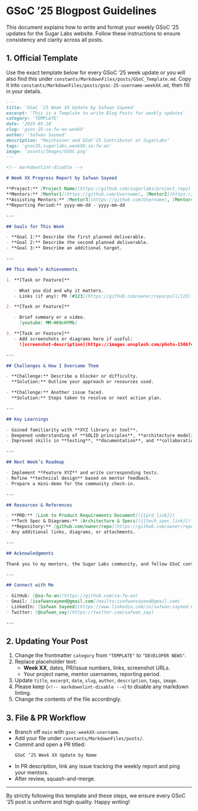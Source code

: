 # GSoC ’25 Blogpost Guidelines

This document explains how to write and format your weekly GSoC ’25 updates for the Sugar Labs website. Follow these instructions to ensure consistency and clarity across all posts.

<!-- markdownlint-disable -->

## 1. Official Template

Use the exact template below for every GSoC ’25 week update or you will also find this under `constants/MarkdownFiles/posts/GSoC_Template.md`. Copy it into `constants/MarkdownFiles/posts/gsoc-25-username-weekXX.md`, then fill in your details.

```markdown
---
title: 'GSoC ’25 Week XX Update by Safwan Sayeed'
excerpt: 'This is a Template to write Blog Posts for weekly updates'
category: 'TEMPLATE'
date: '2025-05-10'
slug: 'gsoc-25-sa-fw-an-weekX'
author: 'Safwan Sayeed'
description: "Maintainer and GSoC'25 Contributor at SugarLabs"
tags: 'gsoc25,sugarlabs,weekXX,sa-fw-an'
image: 'assets/Images/GSOC.png'
---

<!-- markdownlint-disable -->

# Week XX Progress Report by Safwan Sayeed

**Project:** [Project Name](https://github.com/sugarlabs/project_repo)  
**Mentors:** [Mentor1](https://github.com/Username), [Mentor2](https://github.com/Username)  
**Assisting Mentors:** [Mentor3](https://github.com/Username), [Mentor4](https://github.com/Username)  
**Reporting Period:** yyyy-mm-dd - yyyy-mm-dd

---

## Goals for This Week

- **Goal 1:** Describe the first planned deliverable.
- **Goal 2:** Describe the second planned deliverable.
- **Goal 3:** Describe an additional target.

---

## This Week’s Achievements

1. **[Task or Feature]**

   - What you did and why it matters.
   - Links (if any): PR [#123](https://github.com/owner/repo/pull/123), Issue [#456](https://github.com/owner/repo/issues/456).

2. **[Task or Feature]**

   - Brief summary or a video.
     [youtube: MM-H69cHYMk]

3. **[Task or Feature]**
   - Add screenshots or diagrams here if useful:
     ![screenshot-description](https://images.unsplash.com/photo-1506744038136-46273834b3fb?w=2070)

---

## Challenges & How I Overcame Them

- **Challenge:** Describe a blocker or difficulty.  
  **Solution:** Outline your approach or resources used.

- **Challenge:** Another issue faced.  
  **Solution:** Steps taken to resolve or next action plan.

---

## Key Learnings

- Gained familiarity with **XYZ library or tool**.
- Deepened understanding of **SOLID principles**, **architecture modeling**, **DFDs**, etc.
- Improved skills in **testing**, **documentation**, and **collaboration workflows**.

---

## Next Week’s Roadmap

- Implement **Feature XYZ** and write corresponding tests.
- Refine **technical design** based on mentor feedback.
- Prepare a mini-demo for the community check-in.

---

## Resources & References

- **PRD:** [Link to Product Requirements Document]({{prd_link}})
- **Tech Spec & Diagrams:** [Architecture & Specs]({{tech_spec_link}})
- **Repository:** [github.com/owner/repo](https://github.com/owner/repo)
- Any additional links, diagrams, or attachments.

---

## Acknowledgments

Thank you to my mentors, the Sugar Labs community, and fellow GSoC contributors for ongoing support.

---

## Connect with Me

- GitHub: [@sa-fw-an](https://github.com/sa-fw-an)
- Gmail: [isafwansayeed@gmail.com](mailto:isafwansayeed@gmail.com)
- LinkedIn: [Safwan Sayeed](https://www.linkedin.com/in/safwan-sayeed-6a3a482a9/)
- Twitter: [@safwan_say](https://twitter.com/safwan_say)

---
```

## 2. Updating Your Post

1. Change the frontmatter `category` from `"TEMPLATE"` to `"DEVELOPER NEWS"`.
2. Replace placeholder text:
   - **Week XX**, dates, PR/issue numbers, links, screenshot URLs.
   - Your project name, mentor usernames, reporting period.
3. Update `title`, `excerpt`, `date`, `slug`, `author`, `description`, `tags`, `image`.
4. Please keep (`<!-- markdownlint-disable -->`) to disable any markdown linting.
5. Change the contents of the file accordingly.

## 3. File & PR Workflow

- Branch off `main` with `gsoc-weekXX-username`.
- Add your file under `constants/MarkdownFiles/posts/`.
- Commit and open a PR titled:
  ```
  GSoC ’25 Week XX Update by Name
  ```
- In PR description, link any issue tracking the weekly report and ping your mentors.
- After review, squash-and-merge.

---

By strictly following this template and these steps, we ensure every GSoC ’25 post is uniform and high quality. Happy writing!

